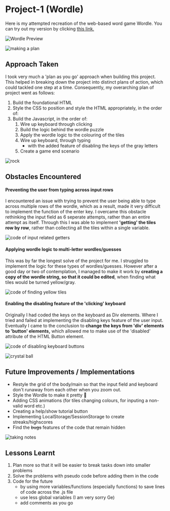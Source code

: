 # Project-1 (Wordle)

Here is my attempted recreation of the web-based word game Wordle. You can try out my version by clicking [this link.](https://fabbrob.github.io/Project-1/)

![Wordle Preview](https://i.imgur.com/zQd7K2k.png)


![making a plan](https://emojipedia-us.s3.dualstack.us-west-1.amazonaws.com/thumbs/120/microsoft/310/memo_1f4dd.png)

## Approach Taken

I took very much a 'plan as you go' approach when building this project. This helped in breaking down the project into distinct plans of action, which could tackled one step at a time. Consequently, my overarching plan of project went as follows:

1. Build the foundational HTML
2. Style the CSS to position and style the HTML appropriately, in the order of:
3. Build the Javascript, in the order of:
	1. Wire up keyboard through clicking
	2. Build the logic behind the wordle puzzle
	3. Apply the wordle logic to the colouring of the tiles
	4. Wire up keyboard, through typing
		- with the added feature of disabling the keys of the gray letters
	5. Create a game end scenario


![rock](https://emojipedia-us.s3.dualstack.us-west-1.amazonaws.com/thumbs/120/google/313/rock_1faa8.png)

## Obstacles Encountered

#### Preventing the user from typing across input rows

I encountered an issue with trying to prevent the user being able to type across multiple rows of the wordle, which as a result, made it very difficult to implement the function of the enter key. I overcame this obstacle rethinking the input field as 6 seperate attempts, rather than an entire attempt as itself. Through this I was able to implement **'getting' the tiles row by row**, rather than collecting all the tiles within a single variable.


![code of input related getters](https://i.imgur.com/4DG7dx0.png)


#### Applying wordle logic to multi-letter wordles/guesses

This was by far the longest solve of the project for me. I struggled to implement the logic for these types of wordles/guesses. However after a good day or two of contemplation, I managed to make it work by **creating a copy of the wordle string, so that it could be edited**, when finding what tiles would be turned yellow/gray.


![code of finding yellow tiles](https://i.imgur.com/i6YneHI.png)


#### Enabling the disabling feature of the 'clicking' keyboard

Originally I had coded the keys on the keyboard as Div elements. Where I tried and failed at implementing the disabling keys feature of the user input. Eventually I came to the conclusion to **change the keys from 'div' elements to 'button' elements,** which allowed me to make use of the 'disabled' attribute of the HTML Button element.


![code of disabling keyboard buttons](https://i.imgur.com/dNkGISv.png)



![crystal ball](https://emojipedia-us.s3.dualstack.us-west-1.amazonaws.com/thumbs/120/facebook/327/crystal-ball_1f52e.png) 

## Future Improvements / Implementations 

- Restyle the grid of the body/main so that the input field and keyboard don't runaway from each other when you zoom out.
- Style the Wordle to make it pretty 🌼
- Adding CSS animations (for tiles changing colours, for inputing a non-valid word etc.)
- Creating a help/show tutorial button
- Implementing LocalStorage/SessionStorage to create streaks/highscores
- Find the ~~bugs~~ features of the code that remain hidden




![taking notes](https://emojipedia-us.s3.dualstack.us-west-1.amazonaws.com/thumbs/120/apple/325/writing-hand_270d-fe0f.png)

## Lessons Learnt

1. Plan more so that it will be easier to break tasks down into smaller problems
2. Solve the problems with pseudo code before adding them in the code
3. Code for the future
	- by using more variables/functions (especially functions) to save lines of code across the .js file
	- use less global variables (I am very sorry Ge)
	- add comments as you go
